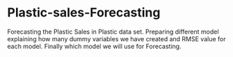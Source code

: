 # Plastic-sales-Forecasting
Forecasting the Plastic Sales in Plastic data set. Preparing different model explaining how many dummy variables we have created and RMSE value for each model. Finally which model we will use for Forecasting.
